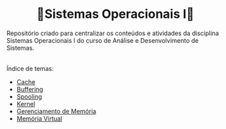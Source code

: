 <h1 align="center">🔸Sistemas Operacionais I🔸</h1>
Repositório criado para centralizar os conteúdos e atividades da disciplina Sistemas Operacionais I do curso de Análise e Desenvolvimento de Sistemas.<br>
<br>

Índice de temas:

* [Cache](https://github.com/laaridiniz/Sistemas-Operacionais-I/tree/main/Cache)
* [Buffering](https://github.com/laaridiniz/Sistemas-Operacionais-I/tree/main/Buffering)
* [Spooling](https://github.com/laaridiniz/Sistemas-Operacionais-I/tree/main/Spooling)
* [Kernel](https://github.com/laaridiniz/Sistemas-Operacionais-I/tree/main/Kernel)
* [Gerenciamento de Memória](https://github.com/laaridiniz/Sistemas-Operacionais-I/tree/main/Gerenciamento%20de%20Mem%C3%B3ria)
* [Memória Virtual](https://github.com/laaridiniz/Sistemas-Operacionais-I/tree/main/Mem%C3%B3ria%20Virtual)
